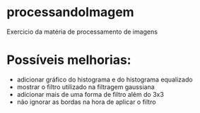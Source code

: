 # processandoImagem
Exercicio da matéria de processamento de imagens

# Possíveis melhorias:
- adicionar gráfico do histograma e do histograma equalizado
- mostrar o filtro utilizado na filtragem gaussiana
- adicionar mais de uma forma de filtro além do 3x3
- não ignorar as bordas na hora de aplicar o filtro
